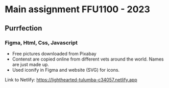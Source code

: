 # Main assignment FFU1100 - 2023
## Purrfection

### Figma, Html, Css, Javascript
* Free pictures downloaded from Pixabay
* Contenst are copied online from different vets around the world. Names are just made up.
* Used iconify in Figma and website (SVG) for icons.

Link to Netlify:
https://lighthearted-tulumba-c34057.netlify.app
